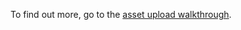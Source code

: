 To find out more, go to the [asset upload walkthrough](https://developer.nomad-cms.com/docs/asset-uploads-python).
